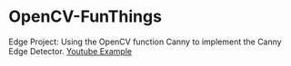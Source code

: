 # OpenCV-FunThings


Edge Project: Using the OpenCV function Canny to implement the Canny Edge Detector.
[Youtube Example](https://youtu.be/ko7rt7wbRAo)

